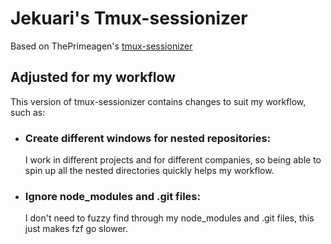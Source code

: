 # Jekuari's Tmux-sessionizer
Based on ThePrimeagen's [tmux-sessionizer](https://github.com/ThePrimeagen/.dotfiles/blob/master/bin/.local/scripts/tmux-sessionizer)

## Adjusted for my workflow
This version of tmux-sessionizer contains changes to suit my workflow, such as:
- ### Create different windows for nested repositories:
  I work in different projects and for different companies, so being able to spin up all the nested directories quickly helps my workflow.
- ### Ignore node_modules and .git files:
  I don't need to fuzzy find through my node_modules and .git files, this just makes fzf go slower.
